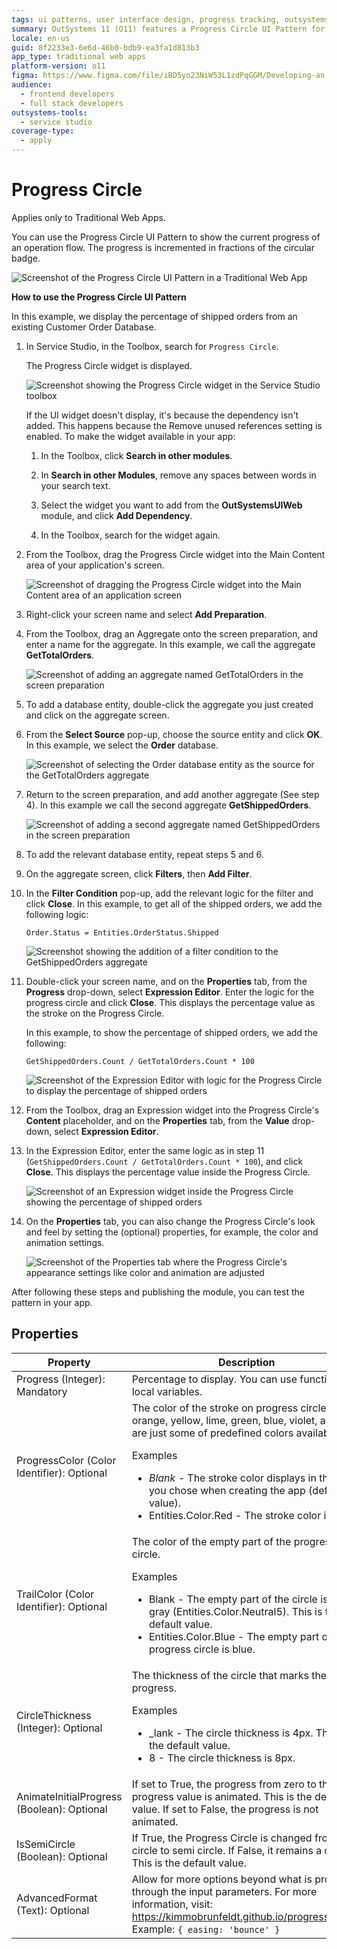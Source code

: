 ```yaml
---
tags: ui patterns, user interface design, progress tracking, outsystems ui, widget implementation
summary: OutSystems 11 (O11) features a Progress Circle UI Pattern for visually representing operation flow progress in Traditional Web Apps.
locale: en-us
guid: 8f2233e3-6e6d-46b0-bdb9-ea3fa1d813b3
app_type: traditional web apps
platform-version: o11
figma: https://www.figma.com/file/iBD5yo23NiW53L1zdPqGGM/Developing-an-Application?type=design&node-id=245%3A12&mode=design&t=u4ANW5BJS7Flsdmg-1
audience:
  - frontend developers
  - full stack developers
outsystems-tools:
  - service studio
coverage-type:
  - apply
---
```


# Progress Circle

<div class="info" markdown="1">

Applies only to Traditional Web Apps.

</div>

You can use the Progress Circle UI Pattern to show the current progress of an operation flow. The progress is incremented in fractions of the circular badge. 

 ![Screenshot of the Progress Circle UI Pattern in a Traditional Web App](images/progresscircle-2-ss.png "Progress Circle UI Pattern")

**How to use the Progress Circle UI Pattern**

In this example, we display the percentage of shipped orders from an existing Customer Order Database.

1. In Service Studio, in the Toolbox, search for `Progress Circle`.

    The Progress Circle widget is displayed.

    ![Screenshot showing the Progress Circle widget in the Service Studio toolbox](images/progresscircle-8-ss.png "Progress Circle Widget in Service Studio")

    If the UI widget doesn't display, it's because the dependency isn't added. This happens because the Remove unused references setting is enabled. To make the widget available in your app:

    1. In the Toolbox, click **Search in other modules**.

    1. In **Search in other Modules**, remove any spaces between words in your search text.
    
    1. Select the widget you want to add from the **OutSystemsUIWeb** module, and click **Add Dependency**. 
    
    1. In the Toolbox, search for the widget again.

1. From the Toolbox, drag the Progress Circle widget into the Main Content area of your application's screen.

    ![Screenshot of dragging the Progress Circle widget into the Main Content area of an application screen](images/progresscircle-9-ss.png "Dragging Progress Circle Widget")

1. Right-click your screen name and select **Add Preparation**.

1. From the Toolbox, drag an Aggregate onto the screen preparation, and enter a name for the aggregate. In this example, we call the aggregate **GetTotalOrders**.

    ![Screenshot of adding an aggregate named GetTotalOrders in the screen preparation](images/progresscircle-10-ss.png "Adding Aggregate for Total Orders")

1. To add a database entity, double-click the aggregate you just created and click on the aggregate screen.

1. From the **Select Source** pop-up, choose the source entity and click **OK**. In this example, we select the **Order** database.

    ![Screenshot of selecting the Order database entity as the source for the GetTotalOrders aggregate](images/progresscircle-11-ss.png "Selecting Source Entity for Aggregate")

1. Return to the screen preparation, and add another aggregate (See step 4). In this example we call the second aggregate **GetShippedOrders**.

    ![Screenshot of adding a second aggregate named GetShippedOrders in the screen preparation](images/progresscircle-12-ss.png "Adding Aggregate for Shipped Orders")

1. To add the relevant database entity, repeat steps 5 and 6.

1. On the aggregate screen, click **Filters**, then **Add Filter**.

1. In the **Filter Condition** pop-up, add the relevant logic for the filter and click **Close**. In this example, to get all of the shipped orders, we add the following logic:

    `Order.Status = Entities.OrderStatus.Shipped`

    ![Screenshot showing the addition of a filter condition to the GetShippedOrders aggregate](images/progresscircle-14-ss.png "Adding Filter to Aggregate")

1. Double-click your screen name, and on the **Properties** tab, from the **Progress** drop-down, select **Expression Editor**. Enter the logic for the progress circle and click **Close**. This displays the percentage value as the stroke on the Progress Circle.

    In this example, to show the percentage of shipped orders, we add the following:

    `GetShippedOrders.Count / GetTotalOrders.Count * 100`

    ![Screenshot of the Expression Editor with logic for the Progress Circle to display the percentage of shipped orders](images/progresscircle-16-ss.png "Setting Progress Circle Logic")

1. From the Toolbox, drag an Expression widget into the Progress Circle's **Content** placeholder, and on the **Properties** tab, from the **Value** drop-down, select **Expression Editor**.

1. In the Expression Editor, enter the same logic as in step 11 (`GetShippedOrders.Count / GetTotalOrders.Count * 100`), and click **Close**. This displays the percentage value inside the Progress Circle.

    ![Screenshot of an Expression widget inside the Progress Circle showing the percentage of shipped orders](images/progresscircle-15-ss.png "Displaying Percentage Value Inside Progress Circle")

1. On the **Properties** tab, you can also change the Progress Circle's look and feel by setting the (optional) properties, for example, the color and animation settings.

    ![Screenshot of the Properties tab where the Progress Circle's appearance settings like color and animation are adjusted](images/progresscircle-17-ss.png "Customizing Progress Circle Appearance")

After following these steps and publishing the module, you can test the pattern in your app.

## Properties

| Property                                   | Description                                                                                                                                                                                                                                                                                                                                  |
|--------------------------------------------|----------------------------------------------------------------------------------------------------------------------------------------------------------------------------------------------------------------------------------------------------------------------------------------------------------------------------------------------|
| Progress (Integer): Mandatory              | Percentage to display. You can use functions or local variables.                                                                                                                                                                                                                                                                             |
| ProgressColor (Color Identifier): Optional | The color of the stroke on progress circle. Red, orange, yellow, lime, green, blue, violet, and pink are just some of predefined colors available. <p>Examples <ul><li>_Blank_ - The stroke color displays in the color you chose when creating the app (default value).</li><li>Entities.Color.Red - The stroke color is red.</li></ul></p> |
| TrailColor (Color Identifier): Optional    | The color of the empty part of the progress circle. <p>Examples <ul><li>Blank - The empty part of the circle is a light gray (Entities.Color.Neutral5). This is the default value.</li><li>Entities.Color.Blue - The empty part of the progress circle is blue.</li></ul></p>                                                                |
| CircleThickness (Integer): Optional        | The thickness of the circle that marks the progress. <p>Examples <ul><li>_lank - The circle thickness is 4px. This is the default value.</li><li>8 - The circle thickness is 8px.</li></ul></p>                                                                                                                                              |
| AnimateInitialProgress (Boolean): Optional | If set to True, the progress from zero to the progress value is animated. This is the default value. If set to False, the progress is not animated.                                                                                                                                                                                          |
| IsSemiCircle (Boolean): Optional           | If True, the Progress Circle is changed from a circle to semi circle. If False, it remains a circle. This is the default value.                                                                                                                                                                                                              |
| AdvancedFormat (Text): Optional            | Allow for more options beyond what is provided through the input parameters. For more information, visit: <https://kimmobrunfeldt.github.io/progressbar.js/>. Example: `{ easing: 'bounce' }`                                                                                                                                                |
